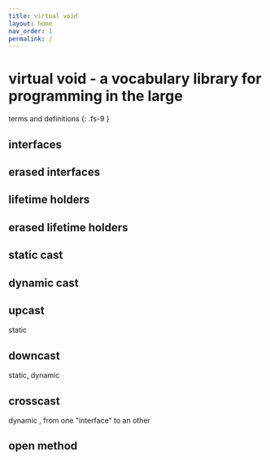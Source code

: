 ```yaml
---
title: virtual void
layout: home
nav_order: 1
permalink: /
---
```


# virtual void - a vocabulary library for programming in the large


terms and definitions
{: .fs-9 }

##  interfaces

## erased interfaces

## lifetime holders

## erased lifetime holders

## static cast

## dynamic cast

## upcast 
static

## downcast
static, dynamic

## crosscast
dynamic , from one "interface" to an other

## open method


[Just the Docs]: https://just-the-docs.github.io/just-the-docs/
[GitHub Pages]: https://docs.github.com/en/pages
[README]: https://github.com/just-the-docs/just-the-docs-template/blob/main/README.md
[Jekyll]: https://jekyllrb.com
[GitHub Pages / Actions workflow]: https://github.blog/changelog/2022-07-27-github-pages-custom-github-actions-workflows-beta/
[use this template]: https://github.com/just-the-docs/just-the-docs-template/generate
